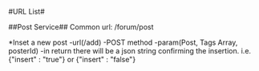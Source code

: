 #URL List#

##Post Service##
Common url: /forum/post

*Inset a new post
-url(/add)
-POST method
-param(Post, Tags Array, posterId)
-in return there will be a json string confirming the insertion. 
i.e. {"insert" : "true"} or {"insert" : "false"}